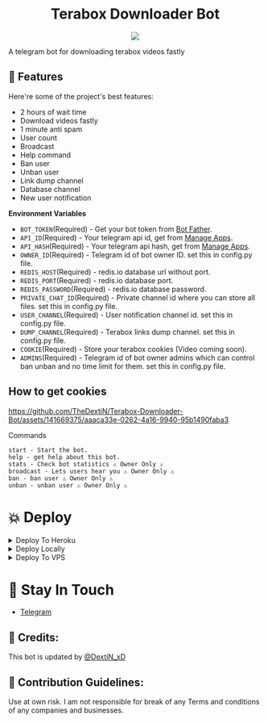 <h1 align="center" id="title">Terabox Downloader Bot</h1>

<p align="center">
<a href="https://t.me/DextiNBots"><img src="https://drive.thedextin.workers.dev/download.aspx?file=tIMySh5aEAcpHGnCnNF%2FxEzrmbN6NrwA26HGG7A8mD%2BJRZnjUh1L80Sf6TyBNG4S&expiry=zcax%2FI7I4TGzbvHJpfEGAw%3D%3D&mac=c583bd83fb433dafde1b4ac24859c6da23439d3822920e805e3e52a860c42243"/></a>

<p id="description">A telegram bot for downloading terabox videos fastly</p>

<h2>🧐 Features</h2>

Here're some of the project's best features:

- 2 hours of wait time
- Download videos fastly
- 1 minute anti spam
- User count
- Broadcast
- Help command
- Ban user
- Unban user
- Link dump channel
- Database channel
- New user notification

**Environment Variables**

- `BOT_TOKEN`(Required) - Get your bot token from [Bot Father](https://tx.me/BotFather "Bot Father").
- `API_ID`(Required) - Your telegram api id, get from [Manage Apps](https://my.telegram.org).
- `API_HASH`(Required) - Your telegram api hash, get from [Manage Apps](https://my.telegram.org).
- `OWNER_ID`(Required) - Telegram id of bot owner ID. set this in config.py file.
- `REDIS_HOST`(Required) - redis.io database url without port.
- `REDIS_PORT`(Required) - redis.io database port.
- `REDIS_PASSWORD`(Required) - redis.io database password.
- `PRIVATE_CHAT_ID`(Required) - Private channel id where you can store all files. set this in config.py file.
- `USER_CHANNEL`(Required) - User notification channel id. set this in config.py file.
- `DUMP_CHANNEL`(Required) - Terabox links dump channel. set this in config.py file.
- `COOKIE`(Required) - Store your terabox cookies (Video coming soon).
- `ADMINS`(Required) - Telegram id of bot owner admins which can control ban unban and no time limit for them. set this in config.py file.

<h2>How to get cookies</h2>


https://github.com/TheDextiN/Terabox-Downloader-Bot/assets/141669375/aaaca33e-0262-4a16-9940-95b1490faba3



<p>Commands</p>

```
start - Start the bot.
help - get help about this bot.
stats - Check bot statistics ⚠️ Owner Only ⚠️
broadcast - Lets users hear you ⚠️ Owner Only ⚠️
ban - ban user ⚠️ Owner Only ⚠️
unban - unban user ⚠️ Owner Only ⚠️
```
<h1>💥 Deploy</h1>

<details><summary>Deploy To Heroku</summary>
<br>

* Fork the repo

[![Deploy](https://www.herokucdn.com/deploy/button.svg)](https://heroku.com/deploy)

</details>

<details><summary>Deploy Locally</summary>
<p>
<pre>
# Fork Repo
# Edit Uploader/config.py with variables

git clone <YOUR_REPO_LINK>
cd <YOUR_REPO_NAME> 
pip3 install -U -r requirements.txt
python3 main.py
</pre>
</p>
</details>

<details><summary>Deploy To VPS</summary>
<p>
<pre>
git clone https://github.com/TheDextiN/Terabox-Downloader-Bot.git
cd Terabox-Downloader-Bot
pip3 install -U -r requirements.txt
# Edit Terabox-Downloader-Bot/config.py with variables.
python3 main.py
</pre>
</p>
</details>

<h1>🔮 Stay In Touch</h1>

- [Telegram](https://t.me/DextiNBots)

<h2>💫 Credits:</h2>
This bot is updated by <a href="https://t.me/DextiN_xD">@DextiN_xD  </a>

<h2>🍰 Contribution Guidelines:</h2>

Use at own risk. I am not responsible for break of any Terms and conditions of any companies and businesses.
